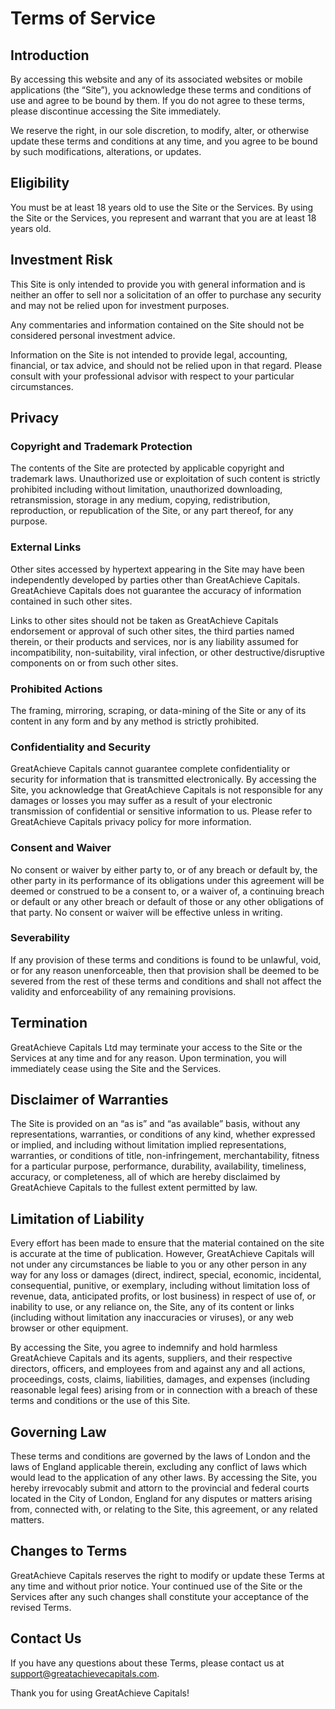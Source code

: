 # Terms of Service

## Introduction

By accessing this website and any of its associated websites or mobile applications (the “Site”), you acknowledge these terms and conditions of use and agree to be bound by them. If you do not agree to these terms, please discontinue accessing the Site immediately.

We reserve the right, in our sole discretion, to modify, alter, or otherwise update these terms and conditions at any time, and you agree to be bound by such modifications, alterations, or updates.

## Eligibility

You must be at least 18 years old to use the Site or the Services. By using the Site or the Services, you represent and warrant that you are at least 18 years old.

## Investment Risk

This Site is only intended to provide you with general information and is neither an offer to sell nor a solicitation of an offer to purchase any security and may not be relied upon for investment purposes.

Any commentaries and information contained on the Site should not be considered personal investment advice.

Information on the Site is not intended to provide legal, accounting, financial, or tax advice, and should not be relied upon in that regard. Please consult with your professional advisor with respect to your particular circumstances.

## Privacy

### Copyright and Trademark Protection

The contents of the Site are protected by applicable copyright and trademark laws. Unauthorized use or exploitation of such content is strictly prohibited including without limitation, unauthorized downloading, retransmission, storage in any medium, copying, redistribution, reproduction, or republication of the Site, or any part thereof, for any purpose.

### External Links

Other sites accessed by hypertext appearing in the Site may have been independently developed by parties other than GreatAchieve Capitals. GreatAchieve Capitals does not guarantee the accuracy of information contained in such other sites.

Links to other sites should not be taken as GreatAchieve Capitals endorsement or approval of such other sites, the third parties named therein, or their products and services, nor is any liability assumed for incompatibility, non-suitability, viral infection, or other destructive/disruptive components on or from such other sites.

### Prohibited Actions

The framing, mirroring, scraping, or data-mining of the Site or any of its content in any form and by any method is strictly prohibited.

### Confidentiality and Security

GreatAchieve Capitals cannot guarantee complete confidentiality or security for information that is transmitted electronically. By accessing the Site, you acknowledge that GreatAchieve Capitals is not responsible for any damages or losses you may suffer as a result of your electronic transmission of confidential or sensitive information to us. Please refer to GreatAchieve Capitals privacy policy for more information.

### Consent and Waiver

No consent or waiver by either party to, or of any breach or default by, the other party in its performance of its obligations under this agreement will be deemed or construed to be a consent to, or a waiver of, a continuing breach or default or any other breach or default of those or any other obligations of that party. No consent or waiver will be effective unless in writing.

### Severability

If any provision of these terms and conditions is found to be unlawful, void, or for any reason unenforceable, then that provision shall be deemed to be severed from the rest of these terms and conditions and shall not affect the validity and enforceability of any remaining provisions.

## Termination

GreatAchieve Capitals Ltd may terminate your access to the Site or the Services at any time and for any reason. Upon termination, you will immediately cease using the Site and the Services.

## Disclaimer of Warranties

The Site is provided on an “as is” and “as available” basis, without any representations, warranties, or conditions of any kind, whether expressed or implied, and including without limitation implied representations, warranties, or conditions of title, non-infringement, merchantability, fitness for a particular purpose, performance, durability, availability, timeliness, accuracy, or completeness, all of which are hereby disclaimed by GreatAchieve Capitals to the fullest extent permitted by law.

## Limitation of Liability

Every effort has been made to ensure that the material contained on the site is accurate at the time of publication. However, GreatAchieve Capitals will not under any circumstances be liable to you or any other person in any way for any loss or damages (direct, indirect, special, economic, incidental, consequential, punitive, or exemplary, including without limitation loss of revenue, data, anticipated profits, or lost business) in respect of use of, or inability to use, or any reliance on, the Site, any of its content or links (including without limitation any inaccuracies or viruses), or any web browser or other equipment.

By accessing the Site, you agree to indemnify and hold harmless GreatAchieve Capitals and its agents, suppliers, and their respective directors, officers, and employees from and against any and all actions, proceedings, costs, claims, liabilities, damages, and expenses (including reasonable legal fees) arising from or in connection with a breach of these terms and conditions or the use of this Site.

## Governing Law

These terms and conditions are governed by the laws of London and the laws of England applicable therein, excluding any conflict of laws which would lead to the application of any other laws. By accessing the Site, you hereby irrevocably submit and attorn to the provincial and federal courts located in the City of London, England for any disputes or matters arising from, connected with, or relating to the Site, this agreement, or any related matters.

## Changes to Terms

GreatAchieve Capitals reserves the right to modify or update these Terms at any time and without prior notice. Your continued use of the Site or the Services after any such changes shall constitute your acceptance of the revised Terms.

## Contact Us

If you have any questions about these Terms, please contact us at [support@greatachievecapitals.com](support@greatachievecapitals.com).

Thank you for using GreatAchieve Capitals!